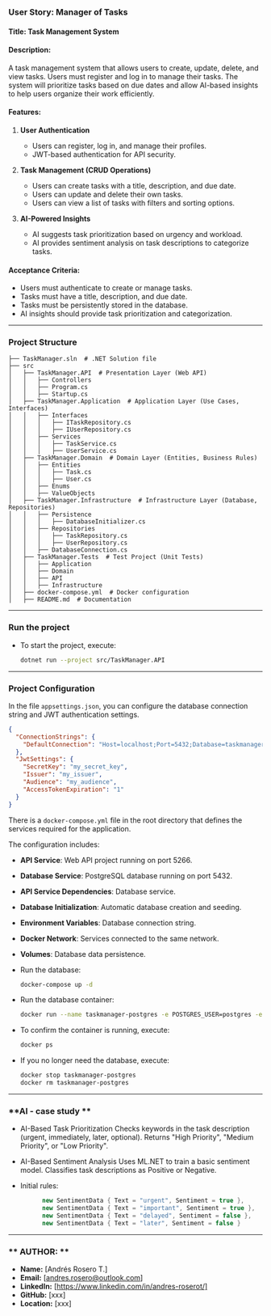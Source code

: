﻿
### User Story: Manager of Tasks

#### **Title:** Task Management System

#### **Description:**
A task management system that allows users to create, update, delete, and view tasks. Users must register and log in to manage their tasks. The system will prioritize tasks based on due dates and allow AI-based insights to help users organize their work efficiently.

#### **Features:**
1. **User Authentication**
   - Users can register, log in, and manage their profiles.
   - JWT-based authentication for API security.

2. **Task Management (CRUD Operations)**
   - Users can create tasks with a title, description, and due date.
   - Users can update and delete their own tasks.
   - Users can view a list of tasks with filters and sorting options.

3. **AI-Powered Insights**
   - AI suggests task prioritization based on urgency and workload.
   - AI provides sentiment analysis on task descriptions to categorize tasks.

#### **Acceptance Criteria:**
- Users must authenticate to create or manage tasks.
- Tasks must have a title, description, and due date.
- Tasks must be persistently stored in the database.
- AI insights should provide task prioritization and categorization.

---

### Project Structure
```
├── TaskManager.sln  # .NET Solution file
├── src
│   ├── TaskManager.API  # Presentation Layer (Web API)
│   │   ├── Controllers
│   │   ├── Program.cs
│   │   ├── Startup.cs
│   ├── TaskManager.Application  # Application Layer (Use Cases, Interfaces)
│   │   ├── Interfaces
│   │   │   ├── ITaskRepository.cs
│   │   │   ├── IUserRepository.cs
│   │   ├── Services
│   │   │   ├── TaskService.cs
│   │   │   ├── UserService.cs
│   ├── TaskManager.Domain  # Domain Layer (Entities, Business Rules)
│   │   ├── Entities
│   │   │   ├── Task.cs
│   │   │   ├── User.cs
│   │   ├── Enums
│   │   ├── ValueObjects
│   ├── TaskManager.Infrastructure  # Infrastructure Layer (Database, Repositories)
│   │   ├── Persistence
│   │   │   ├── DatabaseInitializer.cs
│   │   ├── Repositories
│   │   │   ├── TaskRepository.cs
│   │   │   ├── UserRepository.cs
│   │   ├── DatabaseConnection.cs
│   ├── TaskManager.Tests  # Test Project (Unit Tests)
│   │   ├── Application
│   │   ├── Domain
│   │   ├── API
│   │   ├── Infrastructure
│   ├── docker-compose.yml  # Docker configuration
│   ├── README.md  # Documentation
```

---

### **Run the project**

- To start the project, execute:
  ```sh
  dotnet run --project src/TaskManager.API
  ```

---

### **Project Configuration**
In the file `appsettings.json`, you can configure the database connection string and JWT authentication settings.
```json
{
  "ConnectionStrings": {
	"DefaultConnection": "Host=localhost;Port=5432;Database=taskmanagerdb;Username=postgres;Password=admin"
  },
  "JwtSettings": {
	"SecretKey": "my_secret_key",
	"Issuer": "my_issuer",
	"Audience": "my_audience",
	"AccessTokenExpiration": "1"
  }
}
```
There is a `docker-compose.yml` file in the root directory that defines the services required for the application. 

The configuration includes:

- **API Service**: Web API project running on port 5266.
- **Database Service**: PostgreSQL database running on port 5432.
- **API Service Dependencies**: Database service.
- **Database Initialization**: Automatic database creation and seeding.
- **Environment Variables**: Database connection string.
- **Docker Network**: Services connected to the same network.
- **Volumes**: Database data persistence.

- Run the database:
  ```sh
  docker-compose up -d
  ```

- Run the database container:
  ```sh
  docker run --name taskmanager-postgres -e POSTGRES_USER=postgres -e POSTGRES_PASSWORD=admin -e POSTGRES_DB=taskmanagerdb -p 5432:5432 -d postgres
  ```
  
- To confirm the container is running, execute:
  ```sh
  docker ps
  ```

- If you no longer need the database, execute:
  ```sh
  docker stop taskmanager-postgres
  docker rm taskmanager-postgres
  ```
  
---

### **AI - case study **

- AI-Based Task Prioritization
Checks keywords in the task description (urgent, immediately, later, optional).
Returns "High Priority", "Medium Priority", or "Low Priority".

- AI-Based Sentiment Analysis
Uses ML.NET to train a basic sentiment model.
Classifies task descriptions as Positive or Negative.

- Initial rules:

  ```C#
        new SentimentData { Text = "urgent", Sentiment = true },
        new SentimentData { Text = "important", Sentiment = true },
        new SentimentData { Text = "delayed", Sentiment = false },
        new SentimentData { Text = "later", Sentiment = false }
  ```

  
---

### ** AUTHOR: **
- **Name:**	 [Andrés Rosero T.]
- **Email:** [andres.rosero@outlook.com]
- **LinkedIn:** [https://www.linkedin.com/in/andres-roserot/]
- **GitHub:** [xxx]
- **Location:** [xxx]
